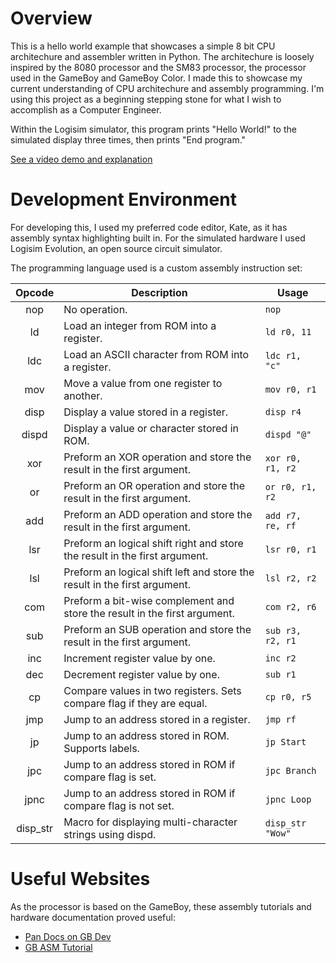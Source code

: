# Overview

This is a hello world example that showcases a simple 8 bit CPU architechure and assembler written in Python.
The architechure is loosely inspired by the 8080 processor and the SM83 processor, the processor used in the GameBoy and GameBoy Color.
I made this to showcase my current understanding of CPU architechure and assembly programming.
I'm using this project as a beginning stepping stone for what I wish to accomplish as a Computer Engineer.

Within the Logisim simulator, this program prints "Hello World!" to the simulated display three times, then prints "End program."

[See a video demo and explanation](https://hyperdriveguy.github.io/web-frontend-practice/videos/hello-world-asm-walkthrough.html)

# Development Environment

For developing this, I used my preferred code editor, Kate, as it has assembly syntax highlighting built in.
For the simulated hardware I used Logisim Evolution, an open source circuit simulator.

The programming language used is a custom assembly instruction set:

| **Opcode** | **Description**                                                            | **Usage**        |
|:----------:| -------------------------------------------------------------------------- | ---------------- |
| nop        | No operation.                                                              | `nop`            |
| ld         | Load an integer from ROM into a register.                                  | `ld r0, 11`      |
| ldc        | Load an ASCII character from ROM into a register.                          | `ldc r1, "c"`    |
| mov        | Move a value from one register to another.                                 | `mov r0, r1`     |
| disp       | Display a value stored in a register.                                      | `disp r4`        |
| dispd      | Display a value or character stored in ROM.                                | `dispd "@"`      |
| xor        | Preform an XOR operation and store the result in the first argument.       | `xor r0, r1, r2` |
| or         | Preform an OR operation and store the result in the first argument.        | `or r0, r1, r2`  |
| add        | Preform an ADD operation and store the result in the first argument.       | `add r7, re, rf` |
| lsr        | Preform an logical shift right and store the result in the first argument. | `lsr r0, r1`     |
| lsl        | Preform an logical shift left and store the result in the first argument.  | `lsl r2, r2`     |
| com        | Preform a bit-wise complement and store the result in the first argument.  | `com r2, r6`     |
| sub        | Preform an SUB operation and store the result in the first argument.       | `sub r3, r2, r1` |
| inc        | Increment register value by one.                                           | `inc r2`         |
| dec        | Decrement register value by one.                                           | `sub r1`         |
| cp         | Compare values in two registers. Sets compare flag if they are equal.      | `cp r0, r5`      |
| jmp        | Jump to an address stored in a register.                                   | `jmp rf`         |
| jp         | Jump to an address stored in ROM. Supports labels.                         | `jp Start`       |
| jpc        | Jump to an address stored in ROM if compare flag is set.                   | `jpc Branch`     |
| jpnc       | Jump to an address stored in ROM if compare flag is not set.               | `jpnc Loop`      |
| disp_str   | Macro for displaying multi-character strings using dispd.                  | `disp_str "Wow"` |

# Useful Websites

As the processor is based on the GameBoy, these assembly tutorials and hardware documentation proved useful:

* [Pan Docs on GB Dev](https://gbdev.io/pandocs/)
* [GB ASM Tutorial](https://eldred.fr/gb-asm-tutorial/)
